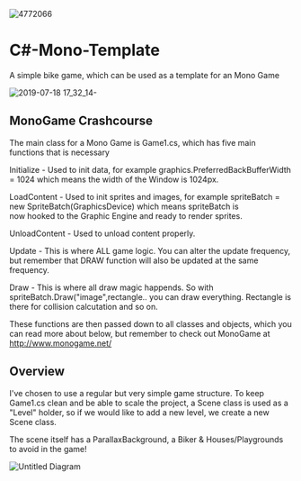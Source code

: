 ![4772066](https://user-images.githubusercontent.com/4427332/61470314-1df54780-a981-11e9-88a5-4cc86bce5465.png)

# C#-Mono-Template
A simple bike game, which can be used as a template for an Mono Game

![2019-07-18 17_32_14-](https://user-images.githubusercontent.com/4427332/61471138-85f85d80-a982-11e9-9b52-71d7e6e81f29.png)


## MonoGame Crashcourse
The main class for a Mono Game is Game1.cs, which has five main functions that is necessary

  Initialize
    - Used to init data, for example graphics.PreferredBackBufferWidth = 1024 which means the width of the Window is 1024px.
    
  LoadContent
    - Used to init sprites and images, for example spriteBatch = new SpriteBatch(GraphicsDevice) which means spriteBatch is         
      now hooked to the Graphic Engine and ready to render sprites.
    
  UnloadContent
    - Used to unload content properly. 
    
  Update
    - This is where ALL game logic. You can alter the update frequency, but remember that DRAW function will also be updated         at the same frequency. 
      
  Draw
    - This is where all draw magic happends. So with spriteBatch.Draw("image",rectangle.. you can draw everything. 
      Rectangle is there for collision calcutation and so on. 
      
   These functions are then passed down to all classes and objects, which you can read more about below, but
   remember to check out MonoGame at http://www.monogame.net/
      
      
 ## Overview
   
   I've chosen to use a regular but very simple game structure. To keep Game1.cs clean and be able to scale the project,
   a Scene class is used as a "Level" holder, so if we would like to add a new level, we create a new Scene class. 
   
   
   The scene itself has a ParallaxBackground, a Biker & Houses/Playgrounds to avoid in the game! 
   
   ![Untitled Diagram](https://user-images.githubusercontent.com/4427332/61470195-edada900-a980-11e9-82eb-8661dd1e0203.png)
